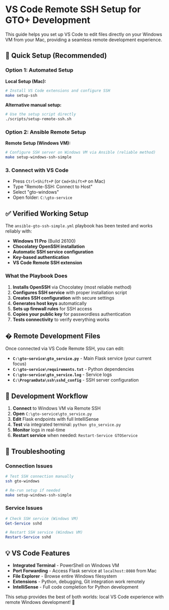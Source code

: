 # VS Code Remote SSH Setup for GTO+ Development

This guide helps you set up VS Code to edit files directly on your Windows VM from your Mac, providing a seamless remote development experience.

## 🚀 Quick Setup (Recommended)

### Option 1: Automated Setup

**Local Setup (Mac):**
```bash
# Install VS Code extensions and configure SSH
make setup-ssh
```

**Alternative manual setup:**
```bash
# Use the setup script directly
./scripts/setup-remote-ssh.sh
```

### Option 2: Ansible Remote Setup

**Remote Setup (Windows VM):**
```bash
# Configure SSH server on Windows VM via Ansible (reliable method)
make setup-windows-ssh-simple
```

### 3. Connect with VS Code
- Press `Ctrl+Shift+P` (or `Cmd+Shift+P` on Mac)
- Type "Remote-SSH: Connect to Host"
- Select "gto-windows"
- Open folder: `C:\gto-service`

## ✅ Verified Working Setup

The `ansible-gto-ssh-simple.yml` playbook has been tested and works reliably with:

- **Windows 11 Pro** (Build 26100)
- **Chocolatey OpenSSH installation**
- **Automatic SSH service configuration**
- **Key-based authentication**
- **VS Code Remote SSH extension**

### What the Playbook Does

1. **Installs OpenSSH** via Chocolatey (most reliable method)
2. **Configures SSH service** with proper installation script
3. **Creates SSH configuration** with secure settings
4. **Generates host keys** automatically
5. **Sets up firewall rules** for SSH access
6. **Copies your public key** for passwordless authentication
7. **Tests connectivity** to verify everything works

## � Remote Development Files

Once connected via VS Code Remote SSH, you can edit:

- **`C:\gto-service\gto_service.py`** - Main Flask service (your current focus)
- **`C:\gto-service\requirements.txt`** - Python dependencies
- **`C:\gto-service\gto_service.log`** - Service logs
- **`C:\ProgramData\ssh\sshd_config`** - SSH server configuration

## 🎯 Development Workflow

1. **Connect** to Windows VM via Remote SSH
2. **Open** `C:\gto-service\gto_service.py`
3. **Edit** Flask endpoints with full IntelliSense
4. **Test** via integrated terminal: `python gto_service.py`
5. **Monitor** logs in real-time
6. **Restart service** when needed: `Restart-Service GTOService`

## 🐛 Troubleshooting

### Connection Issues
```bash
# Test SSH connection manually
ssh gto-windows

# Re-run setup if needed
make setup-windows-ssh-simple
```

### Service Issues
```powershell
# Check SSH service (Windows VM)
Get-Service sshd

# Restart SSH service (Windows VM)
Restart-Service sshd
```

## 💡 VS Code Features

- **Integrated Terminal** - PowerShell on Windows VM
- **Port Forwarding** - Access Flask service at `localhost:8080` from Mac
- **File Explorer** - Browse entire Windows filesystem
- **Extensions** - Python, debugging, Git integration work remotely
- **IntelliSense** - Full code completion for Python development

This setup provides the best of both worlds: local VS Code experience with remote Windows development! 🚀
